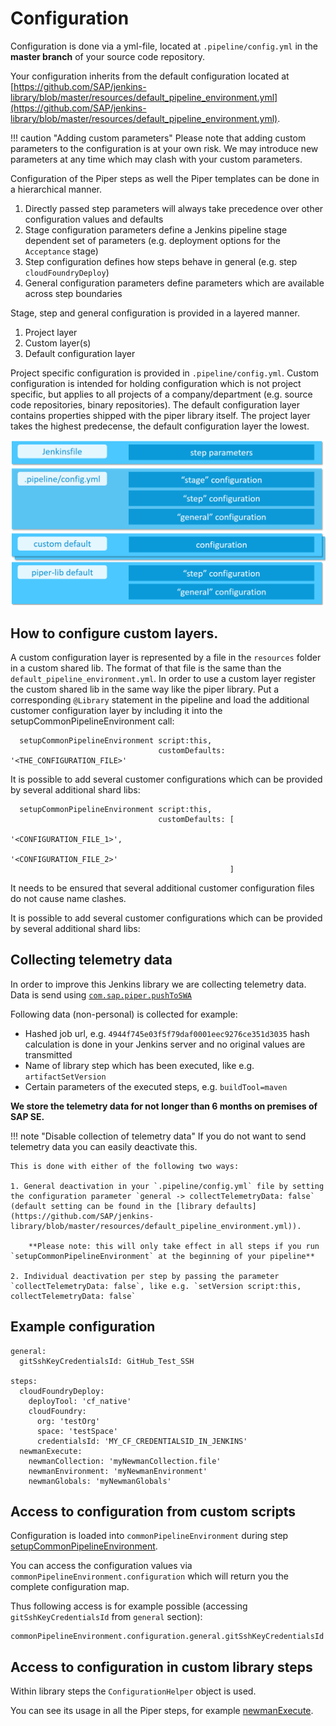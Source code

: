 # Configuration

Configuration is done via a yml-file, located at `.pipeline/config.yml` in the **master branch** of your source code repository.

Your configuration inherits from the default configuration located at [https://github.com/SAP/jenkins-library/blob/master/resources/default_pipeline_environment.yml](https://github.com/SAP/jenkins-library/blob/master/resources/default_pipeline_environment.yml).

!!! caution "Adding custom parameters"
    Please note that adding custom parameters to the configuration is at your own risk.
    We may introduce new parameters at any time which may clash with your custom parameters.

Configuration of the Piper steps as well the Piper templates can be done in a hierarchical manner.

1. Directly passed step parameters will always take precedence over other configuration values and defaults
2. Stage configuration parameters define a Jenkins pipeline stage dependent set of parameters (e.g. deployment options for the `Acceptance` stage)
3. Step configuration defines how steps behave in general (e.g. step `cloudFoundryDeploy`)
4. General configuration parameters define parameters which are available across step boundaries

Stage, step and general configuration is provided in a layered manner.

1. Project layer
2. Custom layer(s)
3. Default configuration layer

Project specific configuration is provided in `.pipeline/config.yml`. Custom configuration is intended for holding configuration which is not project specific, but applies to all projects of a company/department (e.g. source code repositories, binary repositories). The default configuration layer contains properties shipped with the piper library itself. The project layer takes the highest predecense, the default configuration layer the lowest.


![Piper Configuration](images/piper_config.png)

## How to configure custom layers.
A custom configuration layer is represented by a file in the `resources` folder in a custom shared lib. The format of that file is the same than the `default_pipeline_environment.yml`. In order to use a custom layer register the custom shared lib in the same way like the piper library. Put a corresponding `@Library` statement in the pipeline and load the additional customer configuration layer by including it into the setupCommonPipelineEnvironment call:

```
  setupCommonPipelineEnvironment script:this,
                                 customDefaults: '<THE_CONFIGURATION_FILE>'
```

It is possible to add several customer configurations which can be provided by several additional shard libs:


```
  setupCommonPipelineEnvironment script:this,
                                 customDefaults: [
                                                   '<CONFIGURATION_FILE_1>',
                                                   '<CONFIGURATION_FILE_2>'
                                                 ]
```

It needs to be ensured that several additional customer configuration files do not cause name clashes.

It is possible to add several customer configurations which can be provided by several additional shard libs:

## Collecting telemetry data

In order to improve this Jenkins library we are collecting telemetry data.
Data is send using [`com.sap.piper.pushToSWA`](https://github.com/SAP/jenkins-library/blob/master/src/com/sap/piper/Utils.groovy)

Following data (non-personal) is collected for example:

* Hashed job url, e.g. `4944f745e03f5f79daf0001eec9276ce351d3035` hash calculation is done in your Jenkins server and no original values are transmitted
* Name of library step which has been executed, like e.g. `artifactSetVersion`
* Certain parameters of the executed steps, e.g. `buildTool=maven`

**We store the telemetry data for not longer than 6 months on premises of SAP SE.**

!!! note "Disable collection of telemetry data"
    If you do not want to send telemetry data you can easily deactivate this.

    This is done with either of the following two ways:

    1. General deactivation in your `.pipeline/config.yml` file by setting the configuration parameter `general -> collectTelemetryData: false` (default setting can be found in the [library defaults](https://github.com/SAP/jenkins-library/blob/master/resources/default_pipeline_environment.yml)).

        **Please note: this will only take effect in all steps if you run `setupCommonPipelineEnvironment` at the beginning of your pipeline**

    2. Individual deactivation per step by passing the parameter `collectTelemetryData: false`, like e.g. `setVersion script:this, collectTelemetryData: false`


## Example configuration

```
general:
  gitSshKeyCredentialsId: GitHub_Test_SSH

steps:
  cloudFoundryDeploy:
    deployTool: 'cf_native'
    cloudFoundry:
      org: 'testOrg'
      space: 'testSpace'
      credentialsId: 'MY_CF_CREDENTIALSID_IN_JENKINS'
  newmanExecute:
    newmanCollection: 'myNewmanCollection.file'
    newmanEnvironment: 'myNewmanEnvironment'
    newmanGlobals: 'myNewmanGlobals'
```

## Access to configuration from custom scripts

Configuration is loaded into `commonPipelineEnvironment` during step [setupCommonPipelineEnvironment](steps/setupCommonPipelineEnvironment.md).

You can access the configuration values via `commonPipelineEnvironment.configuration` which will return you the complete configuration map.

Thus following access is for example possible (accessing `gitSshKeyCredentialsId` from `general` section):
```
commonPipelineEnvironment.configuration.general.gitSshKeyCredentialsId
```

## Access to configuration in custom library steps

Within library steps the `ConfigurationHelper` object is used.

You can see its usage in all the Piper steps, for example [newmanExecute](https://github.com/SAP/jenkins-library/blob/master/vars/newmanExecute.groovy#L23).



